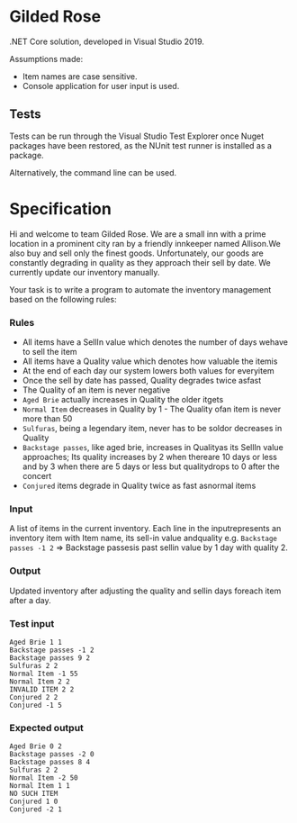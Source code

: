 ﻿# Gilded Rose

.NET Core solution, developed in Visual Studio 2019.

Assumptions made:
- Item names are case sensitive.
- Console application for user input is used.


## Tests
Tests can be run through the Visual Studio Test Explorer once Nuget packages have been restored, as the NUnit test runner is installed as a package.

Alternatively, the command line can be used.


# Specification

Hi​ ​and​ ​welcome​ ​to​ ​team​ ​Gilded​ ​Rose.​ ​We​ ​are​ ​a​ ​small​ ​inn​ ​with​ ​a​ ​prime​ ​location​ ​in​ ​a
prominent​ ​city​ ​ran​ ​by​ ​a​ ​friendly​ ​innkeeper​ ​named​ ​Allison.​ ​We​ ​also​ ​buy​ ​and​ ​sell​ ​only​ ​the
finest​ ​goods.​ ​Unfortunately,​ ​our​ ​goods​ ​are​ ​constantly​ ​degrading​ ​in​ ​quality​ ​as​ ​they​ ​approach
their​ ​sell​ ​by​ ​date.​ ​We​ ​currently​ ​update​ ​our​ ​inventory​ ​manually.

Your​ ​task​ ​is​ ​to​ ​write​ ​a​ ​program​ ​to​ ​automate​ ​the​ ​inventory​ ​management​ ​based​ ​on​ ​the
following​ ​rules:

### Rules

- All​ ​items​ ​have​ ​a​ ​SellIn​ ​value​ ​which​ ​denotes​ ​the​ ​number​ ​of​ ​days​ ​we​ ​have​ ​to​ ​sell​ ​the item
- All​ ​items​ ​have​ ​a​ ​Quality​ ​value​ ​which​ ​denotes​ ​how​ ​valuable​ ​the​ ​item​ ​is
- At​ ​the​ ​end​ ​of​ ​each​ ​day​ ​our​ ​system​ ​lowers​ ​both​ ​values​ ​for​ ​every​ ​item
- ​Once​ ​the​ ​sell​ ​by​ ​date​ ​has​ ​passed,​ ​Quality​ ​degrades​ ​twice​ ​as​ ​fast
- The​ ​Quality​ ​of​ ​an​ ​item​ ​is​ ​never​ ​negative
- `Aged​ ​Brie` ​actually​ ​increases​ ​in​ ​Quality​ ​the​ ​older​ ​it​ ​gets
- ​`Normal​ ​Item`​ ​decreases​ ​in​ ​Quality​ ​by​ ​1
-​ ​The​ ​Quality​ ​of​ ​an​ ​item​ ​is​ ​never​ ​more​ ​than​ ​50
- `Sulfuras`,​ ​being​ ​a​ ​legendary​ ​item,​ ​never​ ​has​ ​to​ ​be​ ​sold​ ​or​ ​decreases​ ​in​ ​Quality
- `Backstage​ ​passes`,​ ​like​ ​aged​ ​brie,​ ​increases​ ​in​ ​Quality​ ​as​ ​its​ ​SellIn​ ​value approaches;​ ​Its​ ​quality​ ​increases​ ​by​ ​2​ ​when​ ​there​ ​are​ ​10​ ​days​ ​or​ ​less​ ​and​ ​by​ ​3​ ​when there​ ​are​ ​5​ ​days​ ​or​ ​less​ ​but​ ​quality​ ​drops​ ​to​ ​0​ ​after​ ​the​ ​concert
- `Conjured` ​items​ ​degrade​ ​in​ ​Quality​ ​twice​ ​as​ ​fast​ ​as​ ​normal​ ​items

### Input
​​A​ ​list​ ​of​ ​items​ ​in​ ​the​ ​current​ ​inventory.​ ​Each​ ​line​ ​in​ ​the​ ​input​ ​represents​ ​an​ ​inventory item​ ​with​ ​Item​ ​name,​ ​its​ ​sell-in​ ​value​ ​and​ ​quality​ ​e.g.​ ​`Backstage​ ​passes​ ​-1​ ​2` ​=>​ ​Backstage passes​ ​is​ ​past​ ​sellin​ ​value​ ​by​ ​1​ ​day​ ​with​ ​quality​ ​2.

### Output
​Updated​ ​inventory​ ​after​ ​adjusting​ ​the​ ​quality​ ​and​ ​sellin​ ​days​ ​for​ ​each​ ​item​ ​after​ ​a day.

### Test input

```
Aged​ ​Brie​ ​1​ ​1
Backstage​ ​passes​ ​-1​ ​2
Backstage​ ​passes​ ​9​ ​2
Sulfuras​ ​2​ ​2
Normal​ ​Item​ ​-1​ ​55
Normal​ ​Item​ ​2​ ​2
INVALID​ ​ITEM​ ​2​ ​2
Conjured​ ​2​ ​2
Conjured​ ​-1​ ​5
```

### Expected output
```
Aged​ ​Brie​ ​0​ ​2
Backstage​ ​passes​ ​-2​ ​0
Backstage​ ​passes​ ​8​ ​4
Sulfuras​ ​2​ ​2
Normal​ ​Item​ ​-2​ ​50
Normal​ ​Item​ ​1​ ​1
NO​ ​SUCH​ ​ITEM
Conjured​ ​1​ ​0
Conjured​ ​-2​ ​1
```
